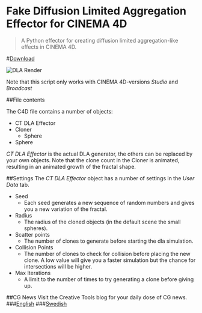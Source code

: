 Fake Diffusion Limited Aggregation Effector for CINEMA 4D
======================

>A Python effector for creating diffusion limited aggregation-like effects in CINEMA 4D.

#[Download](http://bit.ly/132qL8R)

![DLA Render](http://www.creativetools.se/blog_static/media/7386_veckans-ct-freebie:-dla-i-cinema-4d.jpg)

Note that this script only works with CINEMA 4D-versions _Studio_ and _Broadcast_

##File contents

The C4D file contains a number of objects:
* CT DLA Effector
* Cloner
  * Sphere
* Sphere

_CT DLA Effector_ is the actual DLA generator, the others can be replaced by your own objects. Note that the
clone count in the Cloner is animated, resulting in an animated growth of the fractal shape.

##Settings
The _CT DLA Effector_ object has a number of settings in the _User Data_ tab.

* Seed
    * Each seed generates a new sequence of random numbers and gives you a new variation of the fractal.
* Radius
    * The radius of the cloned objects (in the default scene the small spheres).
* Scatter points
    * The number of clones to generate before starting the dla simulation.
* Collision Points
    * The number of clones to check for collision before placing the new clone. A low value will give you a faster simulation but the chance for intersections will be higher.
* Max Iterations
    * A limit to the number of times to try generating a clone before giving up.

##CG News
Visit the Creative Tools blog for your daily dose of CG news.
###[English](http://translate.google.com/translate?js=n&sl=auto&tl=en&u=http://www.creativetools.se/blog/)
###[Swedish](http://www.creativetools.se/blog/)
